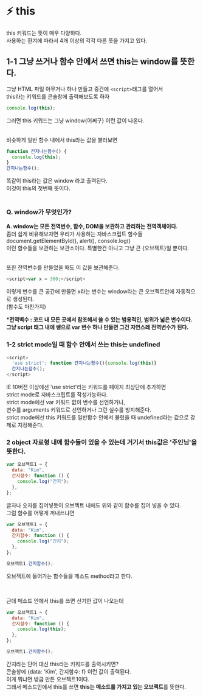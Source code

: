 # ⚡️ this

this 키워드는 뜻이 매우 다양하다. <br>
사용하는 환겨에 따라서 4개 이상의 각각 다른 뜻을 가지고 있다.<br>

## 1-1 그냥 쓰거나 함수 안에서 쓰면 this는 window를 뜻한다.

그냥 HTML 파일 아무거나 하나 만들고 중간에 `<script>`태그를 열어서 <br>
this라는 키워드를 콘솔창에 출력해보도록 하자 <br>

```js
console.log(this);
```

그러면 this 키워드는 그냥 window{어쩌구} 이런 값이 나온다. <br>
<br>

비슷하게 일반 함수 내에서 this라는 값을 불러보면

```js
function 간지나는함수() {
  console.log(this);
}
간지나는함수();
```

똑같이 this라는 값은 window 라고 출력된다. <br>
이것이 this의 첫번째 뜻이다. <br>
<br>

### Q. window가 무엇인가?

**A. window는 모든 전역변수, 함수, DOM을 보관하고 관리하는 전역객체이다.** <br>
좀더 쉽게 비유해보자면 우리가 사용하는 자바스크립트 함수들 <br>
document.getElementById(), alert(), console.log() <br>
이런 함수들을 보관하는 보관소이다. 특별한건 아니고 그냥 큰 {오브젝트}일 뿐이다. <br>
<br>

또한 전역변수를 만들었을 때도 이 값을 보관해준다.

```js
<script>var x = 300;</script>
```

이렇게 변수를 큰 공간에 만들면 x라는 변수는 window라는 큰 오브젝트안에 자동적으로 생성된다.<br>
(함수도 마찬가지)
<br>

**\*전역벽수 : 코드 내 모든 곳에서 참조해서 쓸 수 있는 범용적인, 범위가 넓은 변수이다. 그냥 script 태그 내에 쌩으로 var 변수 하나 만들면 그건 자연스레 전역변수가 된다.**<br>

### 1-2 strict mode일 때 함수 안에서 쓰는 this는 undefined

```js
<script>
  'use strict'; function 간지나는함수(){console.log(this)}
  간지나는함수();
</script>
```

IE 10버전 이상에선 'use strict'라는 키워드를 페이지 최상단에 추가하면 <br>
strict mode로 자바스크립트를 작성가능하다. <br>
strict mode에선 var 키워드 없이 변수를 선언하거나, <br>
변수를 arguments 키워드로 선언하거나 그런 실수를 방지해준다. <br>
strict mode에선 this 키워드를 일반함수 안에서 불렀을 때 undefined라는 값으로 강제로 지정해준다. <br>

### 2 object 자료형 내에 함수들이 있을 수 있는데 거기서 this값은 '주인님'을 뜻한다.

```js
var 오브젝트1 = {
  data: "Kim",
  간지함수: function () {
    console.log("간지");
  },
};
```

글자나 숫자를 집어넣듯이 오브젝트 내에도 위와 같이 함수를 집어 넣을 수 있다. <br>
그럼 함수를 어떻게 꺼내쓰냐면 <br>

```js
var 오브젝트1 = {
  data: "Kim",
  간지함수: function () {
    console.log("간지");
  },
};

오브젝트1.간지함수();
```

오브젝트에 들어가는 함수들을 메소드 method라고 한다. <br>

<br>

근데 메소드 안에서 this를 쓰면 신기한 값이 나오는데

```js
var 오브젝트1 = {
  data: "Kim",
  간지함수: function () {
    console.log(this);
  },
};

오브젝트1.간지함수();
```

간지라는 단어 대신 this라는 키워드를 출력시키면? <br>
콘솔창에 {data: 'Kim', 간지함수: f} 이런 값이 출력된다. <br>
이게 뭐냐면 방금 만든 오브젝트1이다. <br>
그래서 메소드안에서 this를 쓰면 **this는 메소드를 가지고 있는 오브젝트**를 뜻한다. <br>
